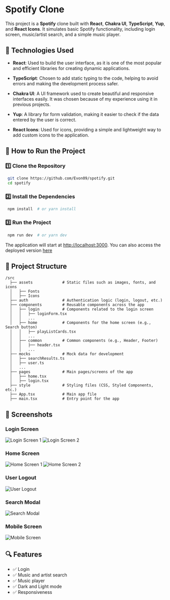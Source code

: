 # Spotify Clone

This project is a **Spotify** clone built with **React**, **Chakra UI**, **TypeScript**, **Yup**, and **React Icons**. It simulates basic Spotify functionality, including login screen, music/artist search, and a simple music player.

## 📌 Technologies Used

- **React**: Used to build the user interface, as it is one of the most popular and efficient libraries for creating dynamic applications.

- **TypeScript**: Chosen to add static typing to the code, helping to avoid errors and making the development process safer.

- **Chakra UI**: A UI framework used to create beautiful and responsive interfaces easily. It was chosen because of my experience using it in previous projects.

- **Yup**: A library for form validation, making it easier to check if the data entered by the user is correct.

- **React Icons**: Used for icons, providing a simple and lightweight way to add custom icons to the application.


## 🚀 How to Run the Project

### 1️⃣ Clone the Repository

```sh
 git clone https://github.com/Evon09/spotify.git
 cd spotify
```

### 2️⃣ Install the Dependencies

```sh
 npm install  # or yarn install
```

### 3️⃣ Run the Project

```sh
 npm run dev  # or yarn dev
```

The application will start at [http://localhost:3000](http://localhost:5173/).
You can also access the deployed version [here](https://spotify-clone-rust-omega.vercel.app/)

## 📂 Project Structure

```
/src
  ├── assets             # Static files such as images, fonts, and icons
  │   ├── Fonts
  │   ├── Icons
  ├── auth               # Authentication logic (login, logout, etc.)
  ├── components         # Reusable components across the app
  │   ├── login          # Components related to the login screen
  │   │   ├── loginForm.tsx
  │   │   ...
  │   ├── home           # Components for the home screen (e.g., Search button)
  │   │   ├── playListCards.tsx
  │   │   ...
  │   ├── common         # Common components (e.g., Header, Footer)
  │   │   ├── header.tsx
  │   │   ...
  ├── mocks              # Mock data for development
  │   ├── searchResults.ts
  │   ├── user.ts
  │   ...
  ├── pages              # Main pages/screens of the app
  │   ├── home.tsx
  │   ├── login.tsx
  ├── style              # Styling files (CSS, Styled Components, etc.)
  ├── App.tsx            # Main app file
  ├── main.tsx           # Entry point for the app

```

## 📸 Screenshots

### Login Screen
![Login Screen 1](https://github.com/user-attachments/assets/c64f0a0b-ee8c-4359-bf05-ff99a154e38c)
![Login Screen 2](https://github.com/user-attachments/assets/13b49173-e121-4c3c-b28d-62abee933caf)

### Home Screen
![Home Screen 1](https://github.com/user-attachments/assets/5d94e8dd-b86e-46a5-988b-602102f06404)
![Home Screen 2](https://github.com/user-attachments/assets/227f04c8-5cf3-49c7-8bd4-e02a05b5a1d7)

### User Logout
![User Logout](https://github.com/user-attachments/assets/442da7db-7da5-4973-ac1f-bb8c18c01726)

### Search Modal
![Search Modal](https://github.com/user-attachments/assets/c431f577-562e-4b51-9820-a0e3e27f7c5c)

### Mobile Screen
![Mobile Screen](https://github.com/user-attachments/assets/96f66248-06c6-43d9-86c8-648abe9d0b76)

## 🔍 Features

- ✅ Login
- ✅ Music and artist search
- ✅ Music player
- ✅ Dark and Light mode
- ✅ Responsiveness
